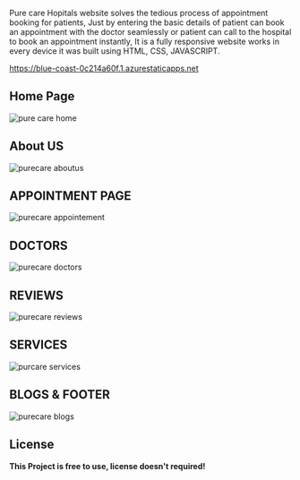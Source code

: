 Pure care Hopitals website solves the tedious process of appointment booking for patients, Just by entering the basic details of patient can book an appointment with the doctor seamlessly or patient can call to the hospital to book an appointment instantly, It is a fully responsive website works in every device it was built using HTML, CSS, JAVASCRIPT.

https://blue-coast-0c214a60f.1.azurestaticapps.net

<h2>Home Page</h2>

![pure care home](https://user-images.githubusercontent.com/50759776/167844709-0a70b985-5752-467f-8b78-d5ae7c6009cb.png)

<h2>About US</h2>

![purecare aboutus](https://user-images.githubusercontent.com/50759776/167844716-085e507b-fc06-460a-a277-bc0d437fbee3.png)

<h2>APPOINTMENT PAGE</h2>

![purecare appointement](https://user-images.githubusercontent.com/50759776/167844723-3e64c7c3-427b-4ab0-beb4-4aa7f1859be2.png)

<h2>DOCTORS</h2>

![purecare doctors](https://user-images.githubusercontent.com/50759776/167844728-435c3eb2-0ec6-4abc-9030-7f7701b8121b.png)

<h2>REVIEWS</h2>

![purecare reviews](https://user-images.githubusercontent.com/50759776/167844732-eae298ef-c31d-401e-b968-864bbc6cffec.png)

<h2>SERVICES</h2>

![purcare services](https://user-images.githubusercontent.com/50759776/167844737-4049454e-afad-42e3-9a4c-0d91ac60a0e5.png)

<h2>BLOGS & FOOTER</h2>

![purecare blogs](https://user-images.githubusercontent.com/50759776/167844726-cf4a7f4f-6467-4fd0-bd27-2b896c58edd5.png)

<h2>License</h2>
<strong>This Project is free to use, license doesn't required!</strong>
